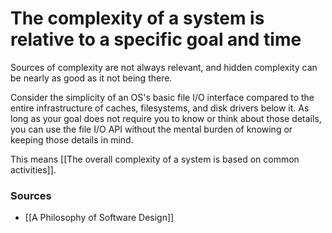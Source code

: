 # The complexity of a system is relative to a specific goal and time
Sources of complexity are not always relevant, and hidden complexity can be nearly as good as it not being there. 

Consider the simplicity of an OS's basic file I/O interface compared to the entire infrastructure of caches, filesystems, and disk drivers below it. As long as your goal does not require you to know or think about those details, you can use the file I/O API without the mental burden of knowing or keeping those details in mind.

This means [[The overall complexity of a system is based on common activities]].


### Sources
* [[A Philosophy of Software Design]]